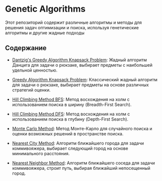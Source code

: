 # Genetic Algorithms

Этот репозиторий содержит различные алгоритмы и методы для решения задач оптимизации и поиска, используя генетические алгоритмы и другие жадные подходы
## Содержание

- [Dantzig's Greedy Algorithm Knapsack Problem](Dantzig's%20Greedy%20Algorithm%20Knapsack%20Problem/README.md): Жадный алгоритм Данцига для задачи о рюкзаке, выбирает предметы с наибольшей удельной ценностью.
  
- [Greedy Algorithm Knapsack Problem](Greedy%20Algorithm%20Knapsack%20Problem/README.md): Классический жадный алгоритм для задачи о рюкзаке, выбирает предметы на основе различных стратегий оценки.

- [Hill Climbing Method BFS](Hill%20Climbing%20Method%20BFS/README.md): Метод восхождения на холм с использованием поиска в ширину (Breadth-First Search).

- [Hill Climbing Method DFS](Hill%20Climbing%20Method%20DFS/README.md): Метод восхождения на холм с использованием поиска в глубину (Depth-First Search).

- [Monte Carlo Method](Monte%20Carlo%20method/README.md): Метод Монте-Карло для случайного поиска и оценки возможных решений в пространстве поиска.

- [Nearest City Method](Nearest%20City%20Method/README.md): Алгоритм ближайшего города для задачи коммивояжера, выбирает следующий город на основе минимального расстояния.

- [Nearest Neighbor Method](Nearest%20Neighbor%20Method/README.md): Алгоритм ближайшего соседа для задачи коммивояжера, строит путь, выбирая ближайший непосещенный город.
